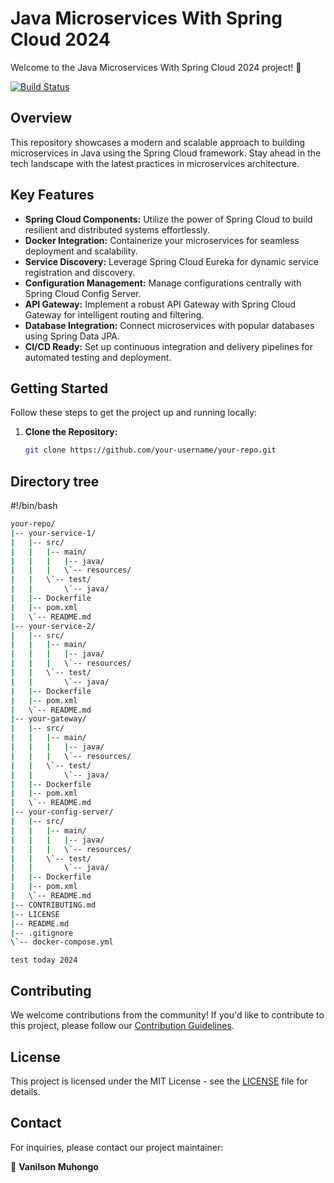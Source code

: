 # Java Microservices With Spring Cloud 2024

Welcome to the Java Microservices With Spring Cloud 2024 project! 🚀

[![Build Status](https://your-ci-server.com/build/status/your-username/your-repo)](https://your-ci-server.com/build/status/your-username/your-repo)

## Overview

This repository showcases a modern and scalable approach to building microservices in Java using the Spring Cloud framework.
Stay ahead in the tech landscape with the latest practices in microservices architecture.

## Key Features

- **Spring Cloud Components:** Utilize the power of Spring Cloud to build resilient and distributed systems effortlessly.
- **Docker Integration:** Containerize your microservices for seamless deployment and scalability.
- **Service Discovery:** Leverage Spring Cloud Eureka for dynamic service registration and discovery.
- **Configuration Management:** Manage configurations centrally with Spring Cloud Config Server.
- **API Gateway:** Implement a robust API Gateway with Spring Cloud Gateway for intelligent routing and filtering.
- **Database Integration:** Connect microservices with popular databases using Spring Data JPA.
- **CI/CD Ready:** Set up continuous integration and delivery pipelines for automated testing and deployment.

## Getting Started

Follow these steps to get the project up and running locally:

1. **Clone the Repository:**
   ```bash
   git clone https://github.com/your-username/your-repo.git

## Directory tree
#!/bin/bash
```bash
your-repo/
|-- your-service-1/
|   |-- src/
|   |   |-- main/
|   |   |   |-- java/
|   |   |   \`-- resources/
|   |   \`-- test/
|   |       \`-- java/
|   |-- Dockerfile
|   |-- pom.xml
|   \`-- README.md
|-- your-service-2/
|   |-- src/
|   |   |-- main/
|   |   |   |-- java/
|   |   |   \`-- resources/
|   |   \`-- test/
|   |       \`-- java/
|   |-- Dockerfile
|   |-- pom.xml
|   \`-- README.md
|-- your-gateway/
|   |-- src/
|   |   |-- main/
|   |   |   |-- java/
|   |   |   \`-- resources/
|   |   \`-- test/
|   |       \`-- java/
|   |-- Dockerfile
|   |-- pom.xml
|   \`-- README.md
|-- your-config-server/
|   |-- src/
|   |   |-- main/
|   |   |   |-- java/
|   |   |   \`-- resources/
|   |   \`-- test/
|   |       \`-- java/
|   |-- Dockerfile
|   |-- pom.xml
|   \`-- README.md
|-- CONTRIBUTING.md
|-- LICENSE
|-- README.md
|-- .gitignore
\`-- docker-compose.yml
```

````
test today 2024

````

   
## Contributing
We welcome contributions from the community! If you'd like to contribute to this project, please follow our [Contribution Guidelines](CONTRIBUTING.md).

## License
This project is licensed under the MIT License - see the [LICENSE](LICENSE) file for details.

## Contact

For inquiries, please contact our project maintainer:

👤 **Vanilson Muhongo**  


